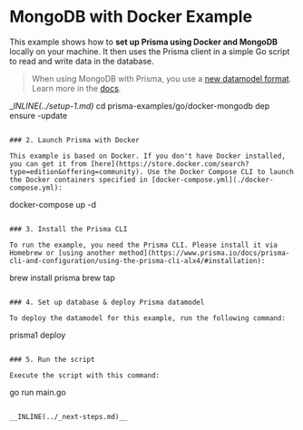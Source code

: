 # MongoDB with Docker Example

This example shows how to **set up Prisma using Docker and MongoDB** locally on your machine. It then uses the Prisma client in a simple Go script to read and write data in the database.

> When using MongoDB with Prisma, you use a [new datamodel format](https://www.prisma.io/docs/-b6a7/). Learn more in the [docs](https://www.prisma.io/docs/-b6o5/).

__INLINE(../_setup-1.md)__
cd prisma-examples/go/docker-mongodb
dep ensure -update
```

### 2. Launch Prisma with Docker

This example is based on Docker. If you don't have Docker installed, you can get it from [here](https://store.docker.com/search?type=edition&offering=community). Use the Docker Compose CLI to launch the Docker containers specified in [docker-compose.yml](./docker-compose.yml):

```
docker-compose up -d
```

### 3. Install the Prisma CLI

To run the example, you need the Prisma CLI. Please install it via Homebrew or [using another method](https://www.prisma.io/docs/prisma-cli-and-configuration/using-the-prisma-cli-alx4/#installation):

```
brew install prisma
brew tap
```

### 4. Set up database & deploy Prisma datamodel

To deploy the datamodel for this example, run the following command:

```
prisma1 deploy
```

### 5. Run the script

Execute the script with this command: 

```
go run main.go
```

__INLINE(../_next-steps.md)__